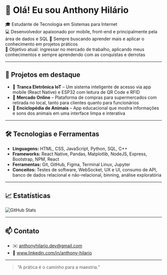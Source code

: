 # 👋 Olá! Eu sou Anthony Hilário

🎓 Estudante de Tecnologia em Sistemas para Internet  
💻 Desenvolvedor apaixonado por mobile, front-end e principalmente pela área de dados e SQL
🚀 Sempre buscando aprender mais e aplicar o conhecimento em projetos práticos  
🎯 Objetivo atual: ingressar no mercado de trabalho, aplicando meus conhecimentos e sempre aprendendo com as conquistas e derrotas

---

## 📱 Projetos em destaque

- 🔐 **Tranca Eletrônica IoT** – Um sistema inteligente de acesso via app mobile (React Native) e ESP32 com leitura de QR Code e RFID  
- 🛒 **Mercado Online** – Plataforma de compras para supermercados com retirada no local, tanto para clientes quanto para funcionários  
- 🐾 **Enciclopédia de Animais** – App educacional que mostra informações e sons dos animais em uma interface limpa e interativa  

---

## 🛠️ Tecnologias e Ferramentas

- **Linguagens:** HTML, CSS, JavaScript, Python, SQL, C++
- **Frameworks:** React Native, Pandas, Matplotlib, NodeJS, Express, Bootstrap, NPM, React
- **Ferramentas:** Git, GitHub, Figma, Terminal Linux, Jupyter
- **Conceitos:** Testes de software, WebSocket, UX e UI, consumo de API, banco de dados relacional e não-relacional, binning, análise exploratória

---

## 📈 Estatísticas

![GitHub Stats](https://github-readme-stats.vercel.app/api?username=Anthony-Hilario&show_icons=true&theme=tokyonight)

---

## 📫 Contato

- ✉️ anthonyhilario.dev@gmail.com
- 🔗 www.linkedin.com/in/anthony-hilario

---

> “A prática é o caminho para a maestria.”  
